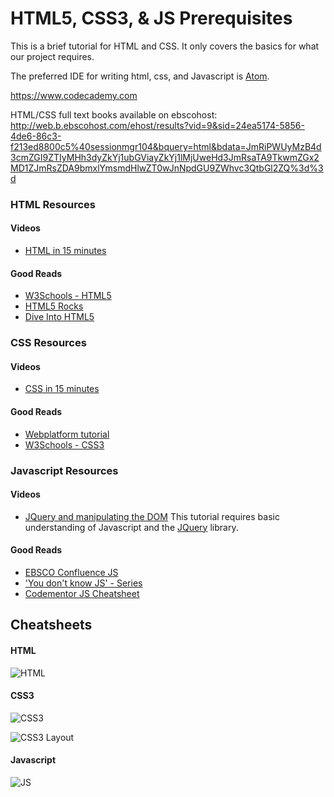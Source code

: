 HTML5, CSS3, & JS Prerequisites
=================
This is a brief tutorial for HTML and CSS. It only covers the basics for what our project requires.

The preferred IDE for writing html, css, and Javascript is [Atom](www.atom.io).

https://www.codecademy.com

HTML/CSS full text books available on ebscohost:
http://web.b.ebscohost.com/ehost/results?vid=9&sid=24ea5174-5856-4de6-86c3-f213ed8800c5%40sessionmgr104&bquery=html&bdata=JmRiPWUyMzB4d3cmZGI9ZTIyMHh3dyZkYj1ubGViayZkYj1lMjUweHd3JmRsaTA9TkwmZGx2MD1ZJmRsZDA9bmxlYmsmdHlwZT0wJnNpdGU9ZWhvc3QtbGl2ZQ%3d%3d

### HTML Resources
#### Videos
* [HTML in 15 minutes](https://www.youtube.com/watch?v=Ggh_y-33Eso)

#### Good Reads
* [W3Schools - HTML5](http://www.w3schools.com/html/html5_intro.asp)
* [HTML5 Rocks](http://www.html5rocks.com/)
* [Dive Into HTML5](http://diveintohtml5.info/)

### CSS Resources
#### Videos
 * [CSS in 15 minutes](https://www.youtube.com/watch?v=eukjOYgHsHk&t=185s)

#### Good Reads
  * [Webplatform tutorial](https://www.webplatform.org/docs/css/tutorials/)
  * [W3Schools - CSS3](http://www.w3schools.com/css/css3_intro.asp)

### Javascript Resources
#### Videos
 * [JQuery and manipulating the DOM](https://www.youtube.com/watch?v=0m5ytkr25ug) This tutorial requires basic understanding of Javascript and the [JQuery](https://jquery.com/) library.

#### Good Reads
  * [EBSCO Confluence JS](http://confluence/pages/viewpage.action?title=UI-210%3A+Javascript+Basics&spaceKey=entarch)
  * ['You don't know JS' - Series](https://github.com/getify/You-Dont-Know-JS)
  * [Codementor JS Cheatsheet](https://www.codementor.io/johnnyb/javascript-cheatsheet-fb54lz08k)

## Cheatsheets

#### HTML
![HTML](http://www.hostingreviewbox.com/wp-content/uploads/2016/02/html5-cheat-sheet-1.png)

#### CSS3

![CSS3](https://cdn.makeawebsitehub.com/wp-content/uploads/2016/05/css-cheat-sheet-2016-1.jpg)

![CSS3 Layout](https://helpx.adobe.com/dreamweaver/how-to/use-css-to-style-divs/_jcr_content/main-pars/learn_multi_column_4/multi-column-2/image_1.img.png/box-model.png)

#### Javascript

![JS](http://www.themespad.com/wp-content/uploads/2015/02/javascript-cheat-sheet.png)
